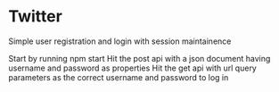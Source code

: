 # Twitter
Simple user registration and login with session maintainence

Start by running npm start
Hit the post api with a json document having username and password as properties
Hit the get api with url query parameters as the correct username and password to log in
